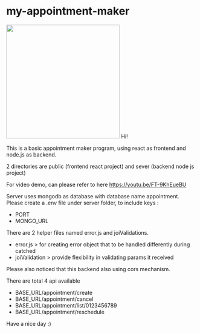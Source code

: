 # my-appointment-maker
<img  height="300px" src="https://user-images.githubusercontent.com/108725098/218378364-80d26deb-64f8-4f34-ac41-2db88699c1b3.jpeg"/>
Hi! 

This is a basic appointment maker program, using react as frontend and node.js as backend.

2 directories are public (frontend react project) and sever (backend node js project)

For video demo, can please refer to here
https://youtu.be/FT-9KhEueBU

Server uses mongodb as database with database name appointment.
Please create a .env file under server folder, to include keys :
  - PORT
  - MONGO_URL
 
There are 2 helper files named error.js and joiValidations.
  - error.js > for creating error object that to be handled differently during catched
  - joiValidation > provide flexibility in validating params it received
  
Please also noticed that this backend also using cors mechanism.

There are total 4 api available 
  - BASE_URL/appointment/create
  - BASE_URL/appointment/cancel
  - BASE_URL/appointment/list/0123456789
  - BASE_URL/appointment/reschedule
  
Have a nice day :)
